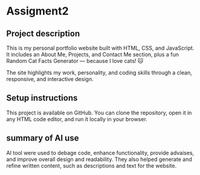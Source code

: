 # Assigment2
## Project description

This is my personal portfolio website built with HTML, CSS, and JavaScript. It includes an About Me, Projects, and Contact Me section, plus a fun Random Cat Facts Generator — because I love cats! 🐱

The site highlights my work, personality, and coding skills through a clean, responsive, and interactive design.

## Setup instructions

This project is available on GitHub.
You can clone the repository, open it in any HTML code editor, and run it locally in your browser.

## summary of AI use

AI tool were used to debage code, enhance functionality, provide advaises, and improve overall design and readability. They also helped generate and refine written content, such as descriptions and text for the website.